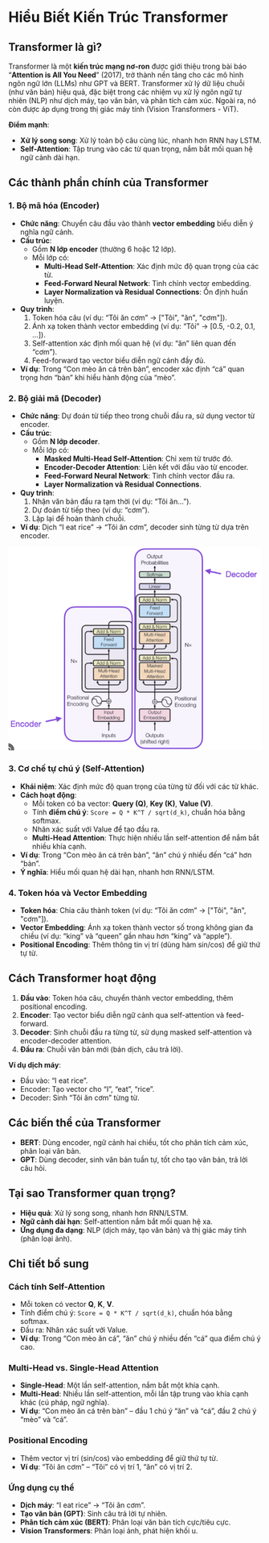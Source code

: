 # Hiểu Biết Kiến Trúc Transformer

## Transformer là gì?
Transformer là một **kiến trúc mạng nơ-ron** được giới thiệu trong bài báo “**Attention is All You Need**” (2017), trở thành nền tảng cho các mô hình ngôn ngữ lớn (LLMs) như GPT và BERT. Transformer xử lý dữ liệu chuỗi (như văn bản) hiệu quả, đặc biệt trong các nhiệm vụ xử lý ngôn ngữ tự nhiên (NLP) như dịch máy, tạo văn bản, và phân tích cảm xúc. Ngoài ra, nó còn được áp dụng trong thị giác máy tính (Vision Transformers - ViT).

**Điểm mạnh**:
- **Xử lý song song**: Xử lý toàn bộ câu cùng lúc, nhanh hơn RNN hay LSTM.
- **Self-Attention**: Tập trung vào các từ quan trọng, nắm bắt mối quan hệ ngữ cảnh dài hạn.

## Các thành phần chính của Transformer

### 1. Bộ mã hóa (Encoder)
- **Chức năng**: Chuyển câu đầu vào thành **vector embedding** biểu diễn ý nghĩa ngữ cảnh.
- **Cấu trúc**:
  - Gồm **N lớp encoder** (thường 6 hoặc 12 lớp).
  - Mỗi lớp có:
    - **Multi-Head Self-Attention**: Xác định mức độ quan trọng của các từ.
    - **Feed-Forward Neural Network**: Tinh chỉnh vector embedding.
    - **Layer Normalization và Residual Connections**: Ổn định huấn luyện.
- **Quy trình**:
  1. Token hóa câu (ví dụ: “Tôi ăn cơm” → ["Tôi", "ăn", "cơm"]).
  2. Ánh xạ token thành vector embedding (ví dụ: “Tôi” → [0.5, -0.2, 0.1, …]).
  3. Self-attention xác định mối quan hệ (ví dụ: “ăn” liên quan đến “cơm”).
  4. Feed-forward tạo vector biểu diễn ngữ cảnh đầy đủ.
- **Ví dụ**: Trong “Con mèo ăn cá trên bàn”, encoder xác định “cá” quan trọng hơn “bàn” khi hiểu hành động của “mèo”.

### 2. Bộ giải mã (Decoder)
- **Chức năng**: Dự đoán từ tiếp theo trong chuỗi đầu ra, sử dụng vector từ encoder.
- **Cấu trúc**:
  - Gồm **N lớp decoder**.
  - Mỗi lớp có:
    - **Masked Multi-Head Self-Attention**: Chỉ xem từ trước đó.
    - **Encoder-Decoder Attention**: Liên kết với đầu vào từ encoder.
    - **Feed-Forward Neural Network**: Tinh chỉnh vector đầu ra.
    - **Layer Normalization và Residual Connections**.
- **Quy trình**:
  1. Nhận văn bản đầu ra tạm thời (ví dụ: “Tôi ăn…”).
  2. Dự đoán từ tiếp theo (ví dụ: “cơm”).
  3. Lặp lại để hoàn thành chuỗi.
- **Ví dụ**: Dịch “I eat rice” → “Tôi ăn cơm”, decoder sinh từng từ dựa trên encoder.

![Parameters](/images/transformers-lec4.png)

### 3. Cơ chế tự chú ý (Self-Attention)
- **Khái niệm**: Xác định mức độ quan trọng của từng từ đối với các từ khác.
- **Cách hoạt động**:
  - Mỗi token có ba vector: **Query (Q)**, **Key (K)**, **Value (V)**.
  - Tính **điểm chú ý**: `Score = Q * K^T / sqrt(d_k)`, chuẩn hóa bằng softmax.
  - Nhân xác suất với Value để tạo đầu ra.
  - **Multi-Head Attention**: Thực hiện nhiều lần self-attention để nắm bắt nhiều khía cạnh.
- **Ví dụ**: Trong “Con mèo ăn cá trên bàn”, “ăn” chú ý nhiều đến “cá” hơn “bàn”.
- **Ý nghĩa**: Hiểu mối quan hệ dài hạn, nhanh hơn RNN/LSTM.

### 4. Token hóa và Vector Embedding
- **Token hóa**: Chia câu thành token (ví dụ: “Tôi ăn cơm” → ["Tôi", "ăn", "cơm"]).
- **Vector Embedding**: Ánh xạ token thành vector số trong không gian đa chiều (ví dụ: “king” và “queen” gần nhau hơn “king” và “apple”).
- **Positional Encoding**: Thêm thông tin vị trí (dùng hàm sin/cos) để giữ thứ tự từ.

## Cách Transformer hoạt động
1. **Đầu vào**: Token hóa câu, chuyển thành vector embedding, thêm positional encoding.
2. **Encoder**: Tạo vector biểu diễn ngữ cảnh qua self-attention và feed-forward.
3. **Decoder**: Sinh chuỗi đầu ra từng từ, sử dụng masked self-attention và encoder-decoder attention.
4. **Đầu ra**: Chuỗi văn bản mới (bản dịch, câu trả lời).

**Ví dụ dịch máy**:
- Đầu vào: “I eat rice”.
- Encoder: Tạo vector cho “I”, “eat”, “rice”.
- Decoder: Sinh “Tôi ăn cơm” từng từ.

## Các biến thể của Transformer
- **BERT**: Dùng encoder, ngữ cảnh hai chiều, tốt cho phân tích cảm xúc, phân loại văn bản.
- **GPT**: Dùng decoder, sinh văn bản tuần tự, tốt cho tạo văn bản, trả lời câu hỏi.

## Tại sao Transformer quan trọng?
- **Hiệu quả**: Xử lý song song, nhanh hơn RNN/LSTM.
- **Ngữ cảnh dài hạn**: Self-attention nắm bắt mối quan hệ xa.
- **Ứng dụng đa dạng**: NLP (dịch máy, tạo văn bản) và thị giác máy tính (phân loại ảnh).

## Chi tiết bổ sung
### Cách tính Self-Attention
- Mỗi token có vector **Q**, **K**, **V**.
- Tính điểm chú ý: `Score = Q * K^T / sqrt(d_k)`, chuẩn hóa bằng softmax.
- Đầu ra: Nhân xác suất với Value.
- **Ví dụ**: Trong “Con mèo ăn cá”, “ăn” chú ý nhiều đến “cá” qua điểm chú ý cao.

### Multi-Head vs. Single-Head Attention
- **Single-Head**: Một lần self-attention, nắm bắt một khía cạnh.
- **Multi-Head**: Nhiều lần self-attention, mỗi lần tập trung vào khía cạnh khác (cú pháp, ngữ nghĩa).
- **Ví dụ**: “Con mèo ăn cá trên bàn” – đầu 1 chú ý “ăn” và “cá”, đầu 2 chú ý “mèo” và “cá”.

### Positional Encoding
- Thêm vector vị trí (sin/cos) vào embedding để giữ thứ tự từ.
- **Ví dụ**: “Tôi ăn cơm” – “Tôi” có vị trí 1, “ăn” có vị trí 2.

### Ứng dụng cụ thể
- **Dịch máy**: “I eat rice” → “Tôi ăn cơm”.
- **Tạo văn bản (GPT)**: Sinh câu trả lời tự nhiên.
- **Phân tích cảm xúc (BERT)**: Phân loại văn bản tích cực/tiêu cực.
- **Vision Transformers**: Phân loại ảnh, phát hiện khối u.